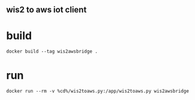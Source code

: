 ## wis2 to aws iot client

# build
```
docker build --tag wis2awsbridge . 
```

# run
```
docker run --rm -v %cd%/wis2toaws.py:/app/wis2toaws.py wis2awsbridge
```

